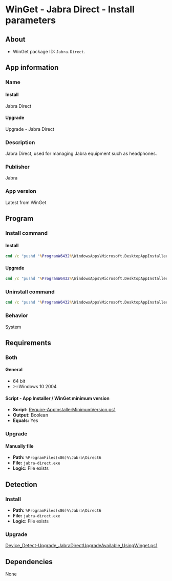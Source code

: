 # WinGet - Jabra Direct - Install parameters

## About

* WinGet package ID: `Jabra.Direct`.

## App information

### Name

#### Install

Jabra Direct

#### Upgrade

Upgrade - Jabra Direct

### Description

Jabra Direct, used for managing Jabra equipment such as headphones.

### Publisher

Jabra

### App version

Latest from WinGet

## Program

### Install command

#### Install

```bat
cmd /c "pushd "%ProgramW6432%\WindowsApps\Microsoft.DesktopAppInstaller_*_x64__8wekyb3d8bbwe" && winget.exe install --exact --id Jabra.Direct --silent --source winget --accept-package-agreements --accept-source-agreements"
```

#### Upgrade

```bat
cmd /c "pushd "%ProgramW6432%\WindowsApps\Microsoft.DesktopAppInstaller_*_x64__8wekyb3d8bbwe" && winget.exe upgrade --exact --id Jabra.Direct --silent --source winget --accept-package-agreements --accept-source-agreements"
```

### Uninstall command

```bat
cmd /c "pushd "%ProgramW6432%\WindowsApps\Microsoft.DesktopAppInstaller_*_x64__8wekyb3d8bbwe" && winget.exe uninstall --exact --id Jabra.Direct --silent --source winget --accept-source-agreements"
```

### Behavior

System

## Requirements

### Both

#### General

* 64 bit
* \>=Windows 10 2004

#### Script - App Installer / WinGet minimum version

* **Script:** [Require-AppInstallerMinimumVersion.ps1](./../../Common/Require-AppInstallerMinimumVersion.ps1)
* **Output:** Boolean
* **Equals:** Yes

### Upgrade

#### Manually file

* **Path:** `%ProgramFiles(x86)%\Jabra\Direct6`
* **File:** `jabra-direct.exe`
* **Logic:** File exists

## Detection

### Install

* **Path:** `%ProgramFiles(x86)%\Jabra\Direct6`
* **File:** `jabra-direct.exe`
* **Logic:** File exists

### Upgrade

[Device_Detect-Upgrade_JabraDirectUpgradeAvailable_UsingWinget.ps1](./Device_Detect-Upgrade_JabraDirectUpgradeAvailable_UsingWinget.ps1)

## Dependencies

None
